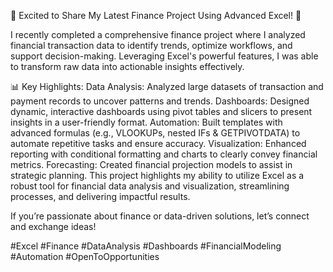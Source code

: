 🌟 Excited to Share My Latest Finance Project Using Advanced Excel! 🌟

I recently completed a comprehensive finance project where I analyzed financial transaction data to identify trends, optimize workflows, and support decision-making. Leveraging Excel's powerful features, I was able to transform raw data into actionable insights effectively.

📊 Key Highlights:
Data Analysis: Analyzed large datasets of transaction and payment records to uncover patterns and trends.
Dashboards: Designed dynamic, interactive dashboards using pivot tables and slicers to present insights in a user-friendly format.
Automation: Built templates with advanced formulas (e.g., VLOOKUPs, nested IFs & GETPIVOTDATA) to automate repetitive tasks and ensure accuracy.
Visualization: Enhanced reporting with conditional formatting and charts to clearly convey financial metrics.
Forecasting: Created financial projection models to assist in strategic planning.
This project highlights my ability to utilize Excel as a robust tool for financial data analysis and visualization, streamlining processes, and delivering impactful results.

If you’re passionate about finance or data-driven solutions, let’s connect and exchange ideas!

#Excel #Finance #DataAnalysis #Dashboards #FinancialModeling #Automation #OpenToOpportunities
